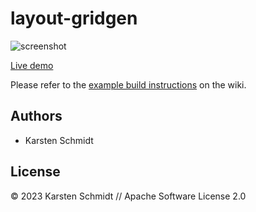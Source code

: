 # layout-gridgen

![screenshot](https://raw.githubusercontent.com/thi-ng/umbrella/develop/assets/examples/layout-gridgen.png)

[Live demo](http://demo.thi.ng/umbrella/layout-gridgen/)

Please refer to the [example build instructions](https://github.com/thi-ng/umbrella/wiki/Example-build-instructions) on the wiki.

## Authors

- Karsten Schmidt

## License

&copy; 2023 Karsten Schmidt // Apache Software License 2.0
